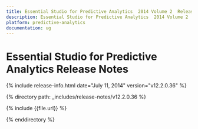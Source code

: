 ```yaml
---
title: Essential Studio for Predictive Analytics  2014 Volume 2  Release Notes  
description: Essential Studio for Predictive Analytics  2014 Volume 2  Release Notes  
platform: predictive-analytics
documentation: ug
---
```


# Essential Studio for Predictive Analytics  Release Notes  

{% include release-info.html date="July 11, 2014"  version="v12.2.0.36" %} 


{% directory path: _includes/release-notes/v12.2.0.36 %}

{% include {{file.url}} %}

{% enddirectory %}